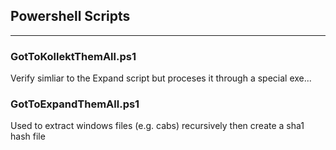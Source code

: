 ## Powershell Scripts
---

### GotToKollektThemAll.ps1
Verify simliar to the Expand script but proceses it through a special exe...

### GotToExpandThemAll.ps1 
Used to extract windows files (e.g. cabs) recursively then create a sha1 hash file
